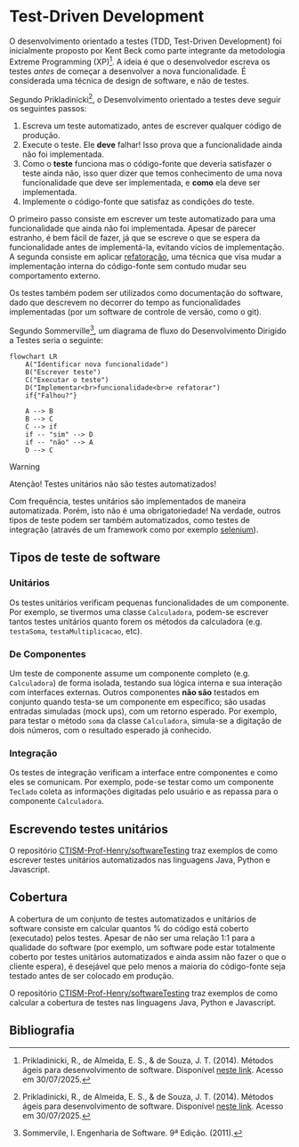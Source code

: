 # Test-Driven Development

O desenvolvimento orientado a testes (TDD, Test-Driven Development) foi inicialmente proposto por Kent Beck como parte
integrante da metodologia Extreme Programming (XP)[^1]. A ideia é que o desenvolvedor escreva os testes _antes_ de 
começar a desenvolver a nova funcionalidade. É considerada uma técnica de design de software, e não de testes. 

Segundo Prikladinicki[^1], o Desenvolvimento orientado a testes deve seguir os seguintes passos:

1. Escreva um teste automatizado, antes de escrever qualquer código de produção.
2. Execute o teste. Ele **deve** falhar! Isso prova que a funcionalidade ainda não foi implementada.
3. Como o **teste** funciona mas o código-fonte que deveria satisfazer o teste ainda não, isso quer
   dizer que temos conhecimento de uma nova funcionalidade que deve ser implementada, e **como** ela
   deve ser implementada.
4. Implemente o código-fonte que satisfaz as condições do teste.

O primeiro passo consiste em escrever um teste automatizado para uma funcionalidade que ainda não foi implementada. 
Apesar de parecer estranho, é bem fácil de fazer, já que se escreve o que se espera da funcionalidade antes de 
implementá-la, evitando vícios de implementação. A segunda consiste em aplicar [refatoração](REFATORACAO.md), uma 
técnica que visa mudar a implementação interna do código-fonte sem contudo mudar seu comportamento externo.

Os testes também podem ser utilizados como documentação do software, dado que descrevem no decorrer do tempo as 
funcionalidades implementadas (por um software de controle de versão, como o git).

Segundo Sommerville[^2], um diagrama de fluxo do Desenvolvimento Dirigido a Testes seria o seguinte:

```mermaid
flowchart LR
    A("Identificar nova funcionalidade")
    B("Escrever teste")
    C("Executar o teste")
    D("Implementar<br>funcionalidade<br>e refatorar")
    if{"Falhou?"}

    A --> B
    B --> C
    C --> if
    if -- "sim" --> D
    if -- "não" --> A
    D --> C
```

>[!WARNING]
> Atenção! Testes unitários não são testes automatizados!
> 
> Com frequência, testes unitários são implementados de maneira automatizada. Porém, isto não é uma obrigatoriedade!
> Na verdade, outros tipos de teste podem ser também automatizados, como testes de integração (através de um framework
> como por exemplo [selenium](https://www.selenium.dev/)).


## Tipos de teste de software

### Unitários

Os testes unitários verificam pequenas funcionalidades de um componente. Por exemplo, se tivermos uma classe 
`Calculadora`, podem-se escrever tantos testes unitários quanto forem os métodos da calculadora (e.g. `testaSoma`, 
`testaMultiplicacao`, etc).

### De Componentes

Um teste de componente assume um componente completo (e.g. `Calculadora`) de forma isolada, testando sua lógica interna
e sua interação com interfaces externas. Outros componentes **não são** testados em conjunto quando testa-se um 
componente em específico; são usadas entradas simuladas (mock ups), com um retorno esperado. Por exemplo, para testar
o método `soma` da classe `Calculadora`, simula-se a digitação de dois números, com o resultado esperado já conhecido.

### Integração

Os testes de integração verificam a interface entre componentes e como eles se comunicam. Por exemplo, pode-se testar 
como um componente `Teclado` coleta as informações digitadas pelo usuário e as repassa para o componente `Calculadora`.

## Escrevendo testes unitários

O repositório [CTISM-Prof-Henry/softwareTesting](https://github.com/CTISM-Prof-Henry/softwareTesting) traz exemplos de como
escrever testes unitários automatizados nas linguagens Java, Python e Javascript.

## Cobertura

A cobertura de um conjunto de testes automatizados e unitários de software consiste em calcular quantos % do código está
coberto (executado) pelos testes. Apesar de não ser uma relação 1:1 para a qualidade do software (por exemplo, um 
software pode estar totalmente coberto por testes unitários automatizados e ainda assim não fazer o que o cliente 
espera), é desejável que pelo menos a maioria do código-fonte seja testado antes de ser colocado em produção.

O repositório [CTISM-Prof-Henry/softwareTesting](https://github.com/CTISM-Prof-Henry/softwareTesting) traz exemplos de como
calcular a cobertura de testes nas linguagens Java, Python e Javascript.

## Bibliografia

[^1]: Prikladinicki, R., de Almeida, E. S., & de Souza, J. T. (2014). Métodos ágeis para desenvolvimento de software. 
Disponível [neste link](https://integrada.minhabiblioteca.com.br/reader/books/9788582602089). Acesso em 30/07/2025.
[^2]: Sommervile, I. Engenharia de Software. 9ª Edição. (2011).
